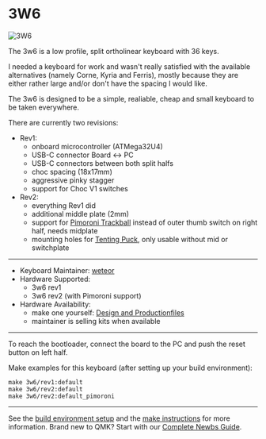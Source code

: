# 3W6

![3W6](https://raw.githubusercontent.com/weteor/3W6/main/images/3w6_rev2_1s.jpg)

The 3w6 is a low profile, split ortholinear keyboard with 36 keys.

I needed a keyboard for work and wasn't really satisfied with the available alternatives (namely Corne, Kyria and Ferris), mostly because they are either rather large and/or don't have the spacing I would like.

The 3w6 is designed to be a simple, realiable, cheap and small keyboard to be taken everywhere. 

There are currently two revisions:
* Rev1: 
  - onboard microcontroller (ATMega32U4)
  - USB-C connector Board <-> PC
  - USB-C connectors between both split halfs
  - choc spacing (18x17mm)
  - aggressive pinky stagger
  - support for Choc V1 switches
* Rev2:
  - everything Rev1 did
  - additional middle plate (2mm)
  - support for [Pimoroni Trackball](https://shop.pimoroni.com/products/trackball-breakout) instead of outer thumb switch on right half, needs midplate
  - mounting holes for [Tenting Puck](https://splitkb.com/collections/keyboard-parts/products/tenting-puck), only usable without mid or switchplate

---

* Keyboard Maintainer: [weteor](https://github.com/weteor)
* Hardware Supported: 
    * 3w6 rev1
    * 3w6 rev2 (with Pimoroni support)
* Hardware Availability: 
    * make one yourself: [Design and Productionfiles](https://github.com/weteor/3w6)
    * maintainer is selling kits when available
---
To reach the bootloader, connect the board to the PC and push the reset button on left half.

Make examples for this keyboard (after setting up your build environment):

    make 3w6/rev1:default
    make 3w6/rev2:default
    make 3w6/rev2:default_pimoroni
   
 ---

See the [build environment setup](https://docs.qmk.fm/#/getting_started_build_tools) and the [make instructions](https://docs.qmk.fm/#/getting_started_make_guide) for more information. Brand new to QMK? Start with our [Complete Newbs Guide](https://docs.qmk.fm/#/newbs).
